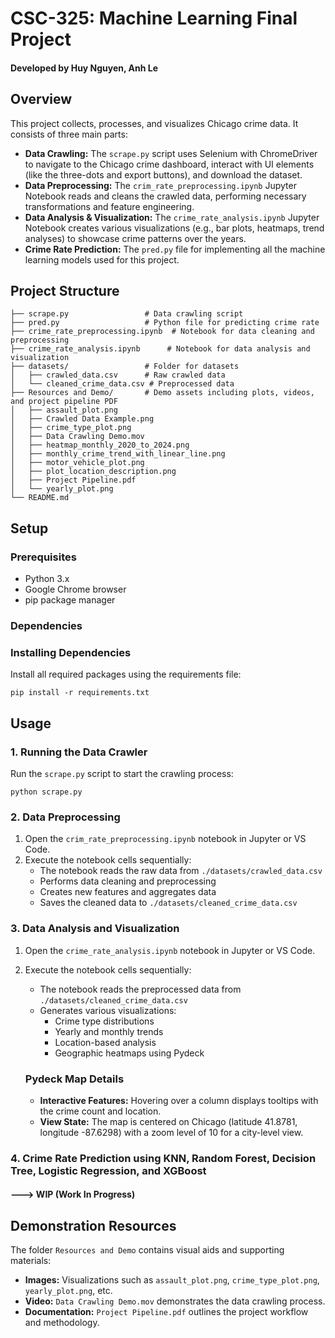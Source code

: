# CSC-325: Machine Learning Final Project
#### Developed by Huy Nguyen, Anh Le 

## Overview
This project collects, processes, and visualizes Chicago crime data. It consists of three main parts:
- **Data Crawling:** The `scrape.py` script uses Selenium with ChromeDriver to navigate to the Chicago crime dashboard, interact with UI elements (like the three-dots and export buttons), and download the dataset.
- **Data Preprocessing:** The `crim_rate_preprocessing.ipynb` Jupyter Notebook reads and cleans the crawled data, performing necessary transformations and feature engineering.
- **Data Analysis & Visualization:** The `crime_rate_analysis.ipynb` Jupyter Notebook creates various visualizations (e.g., bar plots, heatmaps, trend analyses) to showcase crime patterns over the years.
- **Crime Rate Prediction:** The `pred.py` file for implementing all the machine learning models used for this project.

## Project Structure
```
├── scrape.py                 # Data crawling script
├── pred.py                   # Python file for predicting crime rate
├── crime_rate_preprocessing.ipynb  # Notebook for data cleaning and preprocessing
├── crime_rate_analysis.ipynb      # Notebook for data analysis and visualization
├── datasets/                 # Folder for datasets
│   ├── crawled_data.csv      # Raw crawled data
│   └── cleaned_crime_data.csv # Preprocessed data
├── Resources and Demo/       # Demo assets including plots, videos, and project pipeline PDF
│   ├── assault_plot.png
│   ├── Crawled Data Example.png
│   ├── crime_type_plot.png
│   ├── Data Crawling Demo.mov
│   ├── heatmap_monthly_2020_to_2024.png
│   ├── monthly_crime_trend_with_linear_line.png
│   ├── motor_vehicle_plot.png
│   ├── plot_location_description.png
│   ├── Project Pipeline.pdf
│   └── yearly_plot.png
└── README.md                
```

## Setup

### Prerequisites
- Python 3.x
- Google Chrome browser
- pip package manager

### Dependencies
### Installing Dependencies
Install all required packages using the requirements file:
```
pip install -r requirements.txt
```

## Usage

### 1. Running the Data Crawler
Run the `scrape.py` script to start the crawling process:
   ```
   python scrape.py
   ```

### 2. Data Preprocessing
1. Open the `crim_rate_preprocessing.ipynb` notebook in Jupyter or VS Code.
2. Execute the notebook cells sequentially:
   - The notebook reads the raw data from `./datasets/crawled_data.csv`
   - Performs data cleaning and preprocessing
   - Creates new features and aggregates data
   - Saves the cleaned data to `./datasets/cleaned_crime_data.csv`

### 3. Data Analysis and Visualization
1. Open the `crime_rate_analysis.ipynb` notebook in Jupyter or VS Code.
2. Execute the notebook cells sequentially:
   - The notebook reads the preprocessed data from `./datasets/cleaned_crime_data.csv`
   - Generates various visualizations:
     - Crime type distributions
     - Yearly and monthly trends
     - Location-based analysis
     - Geographic heatmaps using Pydeck

    ### Pydeck Map Details
    - **Interactive Features:** Hovering over a column displays tooltips with the crime count and location.
    - **View State:** The map is centered on Chicago (latitude 41.8781, longitude -87.6298) with a zoom level of 10 for a city-level view.

### 4. Crime Rate Prediction using KNN, Random Forest, Decision Tree, Logistic Regression, and XGBoost
#### ---> WIP (Work In Progress)

## Demonstration Resources
The folder `Resources and Demo` contains visual aids and supporting materials:
- **Images:** Visualizations such as `assault_plot.png`, `crime_type_plot.png`, `yearly_plot.png`, etc.
- **Video:** `Data Crawling Demo.mov` demonstrates the data crawling process.
- **Documentation:** `Project Pipeline.pdf` outlines the project workflow and methodology.




